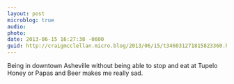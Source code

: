 ```yaml
---
layout: post
microblog: true
audio: 
photo: 
date: 2013-06-15 16:27:38 -0600
guid: http://craigmcclellan.micro.blog/2013/06/15/t346031271815823360.html
---
```

Being in downtown Asheville without being able to stop and eat at Tupelo Honey or Papas and Beer makes me really sad.
